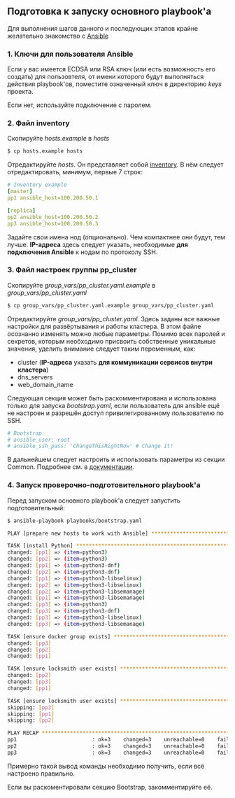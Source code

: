 ## Подготовка к запуску основного playbook'а

Для выполнения шагов данного и последующих этапов крайне желательно знакомство
с [Ansible](https://docs.ansible.com/ansible/latest/index.html)

### 1. Ключи для пользователя Ansible

Если у вас имеется ECDSA или RSA ключ (или есть возможность его создать)
для пользовтеля, от имени которого будут выполняться действия playbook'ов,
поместите означенный ключ в директорию *keys* проекта.

Если нет, используйте подключение с паролем.

### 2. Файл inventory

Скопируйте *hosts.example* в *hosts*

```bash
$ cp hosts.example hosts
```

Отредактируйте *hosts*. Он представляет собой [inventory](https://docs.ansible.com/ansible/latest/user_guide/intro_inventory.html#intro-inventory).
В нём следует отредактировать, минимум, первые 7 строк:

```yaml
# Inventory example
[master]
pp1 ansible_host=100.200.50.1

[replica]
pp2 ansible_host=100.200.50.2
pp3 ansible_host=100.200.50.3

```

Задайте свои имена нод (опционально). Чем компактнее они будут, тем лучше.
**IP-адреса** здесь следует указать, необходимые **для подключения Ansible**
к нодам по протоколу SSH.

### 3. Файл настроек группы pp_cluster

Скопируйте *group_vars/pp_cluster.yaml.example* в *group_vars/pp_cluster.yaml*

```bash
$ cp group_vars/pp_cluster.yaml.example group_vars/pp_cluster.yaml
```

Отредактируйте *group_vars/pp_cluster.yaml*. Здесь заданы все важные настройки
для развёртывания и работы кластера. В этом файле осознанно изменять можно
любые параметры. Помимо всех паролей и секретов, которым необходимо присвоить
собственные уникальные значения, уделить внимание следует таким переменным,
как:

* cluster (**IP-адреса** указать **для коммуникации сервисов внутри кластера**)
* dns_servers
* web_domain_name

Следующая секция может быть раскомментирована и использована только для запуска
*bootstrap.yaml*, если пользователь для ansible ещё не настроен и разрешён
доступ привилегированному пользователю по SSH.

```yaml
# Bootstrap
# ansible_user: root
# ansible_ssh_pass: 'ChangeThisRightNow' # Change it!
```

В дальнейшем следует настроить и использовать параметры из секции Common.
Подробнее см. в [документации](https://docs.ansible.com/ansible/latest/reference_appendices/special_variables.html#connection-variables).

### 4. Запуск проверочно-подготовительного playbook'а

Перед запуском основного playbook'а следует запустить подготовительный:

```bash
$ ansible-playbook playbooks/bootstrap.yaml

PLAY [prepare new hosts to work with Ansible] ****************************************************************

TASK [install Python] ****************************************************************************************
changed: [pp1] => (item=python3)
changed: [pp2] => (item=python3)
changed: [pp1] => (item=python3-dnf)
changed: [pp2] => (item=python3-dnf)
changed: [pp1] => (item=python3-libselinux)
changed: [pp2] => (item=python3-libselinux)
changed: [pp2] => (item=python3-libsemanage)
changed: [pp1] => (item=python3-libsemanage)
changed: [pp3] => (item=python3)
changed: [pp3] => (item=python3-dnf)
changed: [pp3] => (item=python3-libselinux)
changed: [pp3] => (item=python3-libsemanage)

TASK [ensure docker group exists] ****************************************************************************
changed: [pp3]
changed: [pp2]
changed: [pp1]

TASK [ensure locksmith user exists] **************************************************************************
changed: [pp2]
changed: [pp3]
changed: [pp1]

TASK [ensure locksmith user exists] **************************************************************************
skipping: [pp3]
skipping: [pp1]
skipping: [pp2]

PLAY RECAP ***************************************************************************************************
pp1                        : ok=3    changed=3    unreachable=0    failed=0    skipped=1    rescued=0    ignored=0
pp2                        : ok=3    changed=3    unreachable=0    failed=0    skipped=1    rescued=0    ignored=0
pp3                        : ok=3    changed=3    unreachable=0    failed=0    skipped=1    rescued=0    ignored=0

```

Примерно такой вывод команды необходимо получить, если всё настроено правильно.

Если вы раскоментировали секцию Bootstrap, закомментируйте её.
